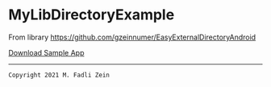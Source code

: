 # MyLibDirectoryExample
From library https://github.com/gzeinnumer/EasyExternalDirectoryAndroid

[Download Sample App](https://drive.google.com/file/d/1IoCWDvs70C94JmKYwb813O-FpO2Hza-A/view?usp=sharing)

---

```
Copyright 2021 M. Fadli Zein
```